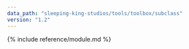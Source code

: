 ```yaml
---
data_path: "sleeping-king-studios/tools/toolbox/subclass"
version: "1.2"
---
```


{% include reference/module.md %}
